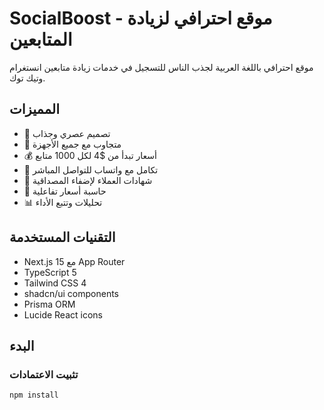 # SocialBoost - موقع احترافي لزيادة المتابعين

موقع احترافي باللغة العربية لجذب الناس للتسجيل في خدمات زيادة متابعين انستغرام وتيك توك.

## المميزات

- 🚀 تصميم عصري وجذاب
- 📱 متجاوب مع جميع الأجهزة
- 💰 أسعار تبدأ من $4 لكل 1000 متابع
- 📱 تكامل مع واتساب للتواصل المباشر
- 🌟 شهادات العملاء لإضفاء المصداقية
- 🎯 حاسبة أسعار تفاعلية
- 📊 تحليلات وتتبع الأداء

## التقنيات المستخدمة

- Next.js 15 مع App Router
- TypeScript 5
- Tailwind CSS 4
- shadcn/ui components
- Prisma ORM
- Lucide React icons

## البدء

### تثبيت الاعتمادات
```bash
npm install

